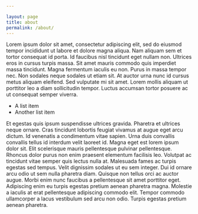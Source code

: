 ```yaml
---

layout: page
title: about
permalink: /about/
---
```


Lorem ipsum dolor sit amet, consectetur adipiscing elit, sed do eiusmod tempor incididunt ut labore et dolore magna aliqua. Nam aliquam sem et tortor consequat id porta. Id faucibus nisl tincidunt eget nullam non. Ultrices eros in cursus turpis massa. Sit amet mauris commodo quis imperdiet massa tincidunt. Magna fermentum iaculis eu non. Purus in massa tempor nec. Non sodales neque sodales ut etiam sit. At auctor urna nunc id cursus metus aliquam eleifend. Sed vulputate mi sit amet. Lorem mollis aliquam ut porttitor leo a diam sollicitudin tempor. Luctus accumsan tortor posuere ac ut consequat semper viverra.

* A list item
* Another list item

Et egestas quis ipsum suspendisse ultrices gravida. Pharetra et ultrices neque ornare. Cras tincidunt lobortis feugiat vivamus at augue eget arcu dictum. Id venenatis a condimentum vitae sapien. Urna duis convallis convallis tellus id interdum velit laoreet id. Magna eget est lorem ipsum dolor sit. Elit scelerisque mauris pellentesque pulvinar pellentesque. Rhoncus dolor purus non enim praesent elementum facilisis leo. Volutpat ac tincidunt vitae semper quis lectus nulla at. Malesuada fames ac turpis egestas sed tempus. Velit dignissim sodales ut eu sem integer. Dui id ornare arcu odio ut sem nulla pharetra diam. Quisque non tellus orci ac auctor augue. Morbi enim nunc faucibus a pellentesque sit amet porttitor eget. Adipiscing enim eu turpis egestas pretium aenean pharetra magna. Molestie a iaculis at erat pellentesque adipiscing commodo elit. Tempor commodo ullamcorper a lacus vestibulum sed arcu non odio. Turpis egestas pretium aenean pharetra.
